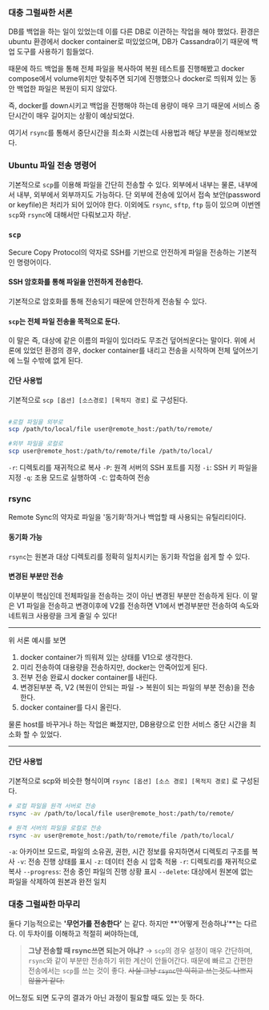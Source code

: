 ### 대충 그럴싸한 서론

DB를 백업을 하는 일이 있었는데 이를 다른 DB로 이관하는 작업을 해야 했었다. 환경은 ubuntu 환경에서 docker container로 떠있었으며, DB가 Cassandra이기 때문에 백업 도구를 사용하기 힘들었다.

때문에 하드 백업을 통해 전체 파일을 복사하여 복원 테스트를 진행해봤고 docker compose에서 volume위치만 맞춰주면 되기에 진행했으나 docker로 띄워져 있는 동안 백업한 파일은 복원이 되지 않았다.

즉, docker를 down시키고 백업을 진행해야 하는데 용량이 매우 크기 때문에 서비스 중단시간이 매우 길어지는 상황이 예상되었다.

여기서 `rsync`를 통해서 중단시간을 최소화 시켰는데 사용법과 해당 부분을 정리해보았다.

### Ubuntu 파일 전송 명령어

기본적으로 `scp`를 이용해 파일을 간단히 전송할 수 있다. 외부에서 내부는 물론, 내부에서 내부, 외부에서 외부까지도 가능하다. 단 외부에 전송에 있어서 접속 보안(password or keyfile)은 처리가 되어 있어야 한다. 이외에도 `rsync`, `sftp`, `ftp` 등이 있으며 이번엔 `scp`와 `rsync`에 대해서만 다뤄보고자 하낟.

### `scp`

Secure Copy Protocol의 약자로 SSH를 기반으로 안전하게 파일을 전송하는 기본적인 명령어이다.

#### SSH 암호화를 통해 파일을 안전하게 전송한다.

기본적으로 암호화를 통해 전송되기 때문에 안전하게 전송될 수 있다.

#### `scp`는 전체 파일 전송을 목적으로 둔다.

이 말은 즉, 대상에 같은 이름의 파일이 있더라도 무조건 덮어씌운다는 말이다. 위에 서론에 있었던 환경의 경우, docker container를 내리고 전송을 시작하며 전체 덮어쓰기에 느릴 수밖에 없게 된다.

#### 간단 사용법

기본적으로 `scp [옵션] [소스경로] [목적지 경로]` 로 구성된다.

```bash

#로컬 파일을 외부로
scp /path/to/local/file user@remote_host:/path/to/remote/

#외부 파일을 로컬로
scp user@remote_host:/path/to/remote/file /path/to/local/
```

`-r`: 디렉토리를 재귀적으로 복사 `-P`: 원격 서버의 SSH 포트를 지정 `-i`: SSH 키 파일을 지정 `-q`: 조용 모드로 실행하여 `-C`: 압축하여 전송

### rsync

Remote Sync의 약자로 파일을 '동기화'하거나 백업할 때 사용되는 유틸리티이다.

#### 동기화 가능

`rsync`는 원본과 대상 디렉토리를 정확히 일치시키는 동기화 작업을 쉽게 할 수 있다.

#### 변경된 부분만 전송

이부분이 핵심인데 전체파일을 전송하는 것이 아닌 변경된 부분만 전송하게 된다. 이 말은 V1 파일을 전송하고 변경이후에 V2를 전송하면 V1에서 변경부분만 전송하여 속도와 네트워크 사용량을 크게 줄일 수 있다!

*** ** * ** ***

위 서론 예시를 보면

1. docker container가 띄워져 있는 상태를 V1으로 생각한다.
2. 미리 전송하여 대용량을 전송하지만, docker는 안죽어있게 된다.
3. 전부 전송 완료시 docker container를 내린다.
4. 변경된부분 즉, V2 (복원이 안되는 파일 -\> 복원이 되는 파일의 부분 전송)을 전송한다.
5. docker container를 다시 올린다.

물론 host를 바꾸거나 하는 작업은 빠졌지만, DB용량으로 인한 서비스 중단 시간을 최소화 할 수 있었다.

*** ** * ** ***

#### 간단 사용법

기본적으로 scp와 비슷한 형식이며 `rsync [옵션] [소스 경로] [목적지 경로]` 로 구성된다.

```bash
# 로컬 파일을 원격 서버로 전송
rsync -av /path/to/local/file user@remote_host:/path/to/remote/

# 원격 서버의 파일을 로컬로 전송
rsync -av user@remote_host:/path/to/remote/file /path/to/local/
```

`-a`: 아카이브 모드로, 파일의 소유권, 권한, 시간 정보를 유지하면서 디렉토리 구조를 복사 `-v`: 전송 진행 상태를 표시 `-z`: 데이터 전송 시 압축 적용 `-r`: 디렉토리를 재귀적으로 복사 `--progress`: 전송 중인 파일의 진행 상황 표시 `--delete`: 대상에서 원본에 없는 파일을 삭제하여 원본과 완전 일치

### 대충 그럴싸한 마무리

둘다 기능적으로는 **'무언가를 전송한다'** 는 같다. 하지만 **'어떻게 전송하냐'**는 다르다. 이 두차이를 이해하고 적절히 써야하는데,
> **그냥 전송할 때 rsync쓰면 되는거 아냐?** → `scp`의 경우 설정이 매우 간단하며, `rsync`와 같이 부분만 전송하기 위한 계산이 안들어간다. 때문에 빠르고 간편한 전송에서는 `scp`를 쓰는 것이 좋다. ~~사실 그냥 `rsync`만 익히고 쓰는것도 나쁘지 않을거 같다.~~

어느정도 되면 도구의 결과가 아닌 과정이 필요할 때도 있는 듯 하다.
